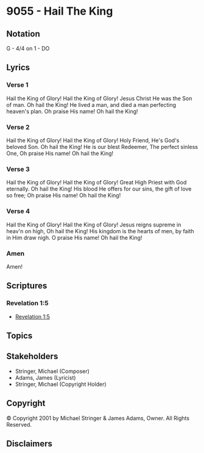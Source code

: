 # 9055 - Hail The King

## Notation

G - 4/4 on 1 - DO

## Lyrics

### Verse 1

Hail the King of Glory! Hail the King of Glory! Jesus Christ He was the Son of man. Oh hail the King! He lived a man, and died a man perfecting heaven's plan. Oh praise His name! Oh hail the King!

### Verse 2

Hail the King of Glory! Hail the King of Glory! Holy Friend, He's God's beloved Son. Oh hail the King! He is our blest Redeemer, The perfect sinless One, Oh praise His name! Oh hail the King!

### Verse 3

Hail the King of Glory! Hail the King of Glory! Great High Priest with God eternally. Oh hail the King! His blood He offers for our sins, the gift of love so free; Oh praise His name! Oh hail the King!

### Verse 4

Hail the King of Glory! Hail the King of Glory! Jesus reigns supreme in heav'n on high, Oh hail the King! His kingdom is the hearts of men, by faith in Him draw nigh. O praise His name! Oh hail the King!

### Amen

Amen!


## Scriptures

### Revelation 1:5

- [Revelation 1:5](https://www.biblegateway.com/passage/?search=Revelation%201%3A5)


## Topics


## Stakeholders

- Stringer, Michael (Composer)
- Adams, James (Lyricist)
- Stringer, Michael (Copyright Holder)

## Copyright

© Copyright 2001 by Michael Stringer & James Adams, Owner. All Rights Reserved.


## Disclaimers


